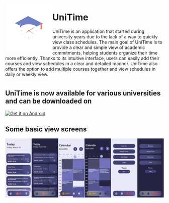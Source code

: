 <img src="assets/icon.png" align="left"
     alt="UniTime Icon" width="150" height = "150"/>

# UniTime

UniTime is an application that started during university years due to the lack of a way to quickly view class schedules. The main goal of UniTime is to provide a clear and simple view of academic commitments, helping students organize their time more efficiently. Thanks to its intuitive interface, users can easily add their courses and view schedules in a clear and detailed manner. UniTime also offers the option to add multiple courses together and view schedules in daily or weekly view.

#
## UniTime is now available for various universities and can be downloaded on

[<img src="https://play.google.com/intl/en_us/badges/static/images/badges/en_badge_web_generic.png" alt="Get it on Android" height="100">](https://play.google.com/store/apps/details?id=com.lorenzobonanni.school_timetable.OrariUniVR)

## Some basic view screens

<img src="screenshot/demo.png" align="left"
     alt="UniTime Demo" />